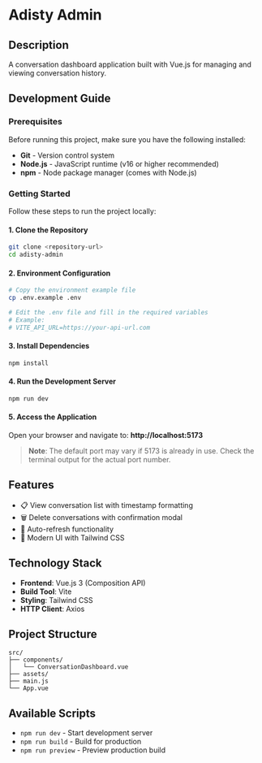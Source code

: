 # Adisty Admin

## Description
A conversation dashboard application built with Vue.js for managing and viewing conversation history.

## Development Guide

### Prerequisites
Before running this project, make sure you have the following installed:
- **Git** - Version control system
- **Node.js** - JavaScript runtime (v16 or higher recommended)
- **npm** - Node package manager (comes with Node.js)

### Getting Started

Follow these steps to run the project locally:

#### 1. Clone the Repository
```bash
git clone <repository-url>
cd adisty-admin
```

#### 2. Environment Configuration
```bash
# Copy the environment example file
cp .env.example .env

# Edit the .env file and fill in the required variables
# Example:
# VITE_API_URL=https://your-api-url.com
```

#### 3. Install Dependencies
```bash
npm install
```

#### 4. Run the Development Server
```bash
npm run dev
```

#### 5. Access the Application
Open your browser and navigate to: **http://localhost:5173**

> **Note**: The default port may vary if 5173 is already in use. Check the terminal output for the actual port number.

## Features
- 📋 View conversation list with timestamp formatting
- 🗑️ Delete conversations with confirmation modal
- 🔄 Auto-refresh functionality
- 🎨 Modern UI with Tailwind CSS

## Technology Stack
- **Frontend**: Vue.js 3 (Composition API)
- **Build Tool**: Vite
- **Styling**: Tailwind CSS
- **HTTP Client**: Axios

## Project Structure
```
src/
├── components/
│   └── ConversationDashboard.vue
├── assets/
├── main.js
└── App.vue
```

## Available Scripts
- `npm run dev` - Start development server
- `npm run build` - Build for production
- `npm run preview` - Preview production build